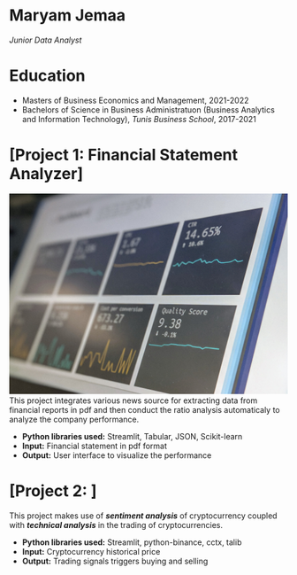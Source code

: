 # Maryam Jemaa
*Junior Data Analyst*

# Education
* Masters of Business Economics and Management, 2021-2022
* Bachelors of Science in Business Administratuon (Business Analytics and Information Technology), *Tunis Business School*, 2017-2021

# [Project 1: Financial Statement Analyzer]
![alt text](stephen-dawson-qwtCeJ5cLYs-unsplash.jpg)
This project integrates various news source for extracting data from financial reports in pdf and then conduct the ratio analysis automaticaly to analyze the company performance.
* **Python libraries used:** Streamlit, Tabular, JSON, Scikit-learn
* **Input:** Financial statement in pdf format
* **Output:** User interface to visualize the performance

# [Project 2: ]

This project makes use of ***sentiment analysis*** of cryptocurrency coupled with ***technical analysis*** in the trading of cryptocurrencies.
* **Python libraries used:** Streamlit, python-binance, cctx, talib
* **Input:** Cryptocurrency historical price
* **Output:** Trading signals triggers buying and selling
